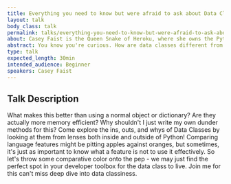 ```yaml
---
title: Everything you need to know but were afraid to ask about Data Classes
layout: talk
body_class: talk
permalink: talks/everything-you-need-to-know-but-were-afraid-to-ask-about-data-classes
about: Casey Faist is the Queen Snake of Heroku, where she owns the Python experience. She previously helped kickstart the developer careers of millions by building dockerized sandbox environments for the browser and parsing AST trees. She has also spent years using Python to extract, process and curate Medium Data that was mistaken at some point for Big Data. She likes hugs, sharks, and thinks combining those things would be awesome when done very carefully.
abstract: You know you're curious. How are data classes different from other Python classes? Are they more like a Haskell monad or a PHP closure? Why can't I just use a dictionary? Come on a cross-language comparative journey to discover just what are, and how best to use, Python 3.7's classiest new feature.
type: talk
expected_length: 30min
intended_audience: Beginner
speakers: Casey Faist
---
```


## Talk Description

What makes this better than using a normal object or dictionary? Are they actually more memory efficient? Why shouldn't I just write my own dunder methods for this? Come explore the ins, outs, and whys of Data Classes by looking at them from lenses both inside and outside of Python! Comparing language features might be pitting apples against oranges, but sometimes, it's just as important to know what a feature is not to use it effectively. So let's throw some comparative color onto the pep - we may just find the perfect spot in your developer toolbox for the data class to live. Join me for this can't miss deep dive into data classiness.
